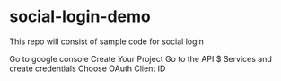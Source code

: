 # social-login-demo
This repo will consist of sample code for social login 

Go to google console
Create Your Project
Go to the API $ Services and create credentials
Choose OAuth Client ID
